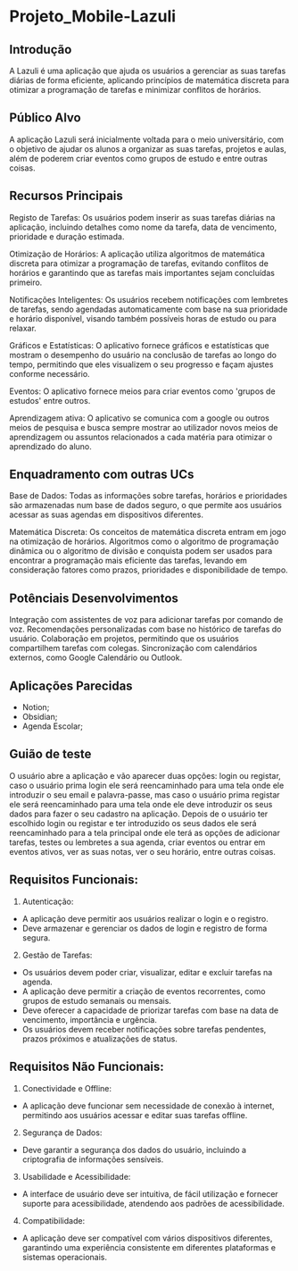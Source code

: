 # Projeto_Mobile-Lazuli

## Introdução
A Lazuli é uma aplicação que ajuda os usuários a gerenciar as suas tarefas diárias de forma eficiente, aplicando princípios de matemática discreta para otimizar a programação de tarefas e minimizar conflitos de horários.

## Público Alvo
A aplicação Lazuli será inicialmente voltada para o meio universitário, com o objetivo de ajudar os alunos a organizar as suas tarefas, projetos e aulas, além de poderem criar eventos como grupos de estudo e entre outras coisas.

## Recursos Principais
Registo de Tarefas: Os usuários podem inserir as suas tarefas diárias na aplicação, incluindo detalhes como nome da tarefa, data de vencimento, prioridade e duração estimada.

Otimização de Horários: A aplicação utiliza algoritmos de matemática discreta para otimizar a programação de tarefas, evitando conflitos de horários e garantindo que as tarefas mais importantes sejam concluídas primeiro.

Notificações Inteligentes: Os usuários recebem notificações com lembretes de tarefas, sendo agendadas automaticamente com base na sua prioridade e horário disponível, visando também possíveis horas de estudo ou para relaxar.

Gráficos e Estatísticas: O aplicativo fornece gráficos e estatísticas que mostram o desempenho do usuário na conclusão de tarefas ao longo do tempo, permitindo que eles visualizem o seu progresso e façam ajustes conforme necessário.

Eventos: O aplicativo fornece meios para criar eventos como 'grupos de estudos' entre outros.

Aprendizagem ativa: O aplicativo se comunica com a google ou outros meios de pesquisa e busca sempre mostrar ao utilizador novos meios de aprendizagem ou assuntos relacionados a cada matéria para otimizar o aprendizado do aluno.

## Enquadramento com outras UCs
Base de Dados: Todas as informações sobre tarefas, horários e prioridades são armazenadas num base de dados seguro, o que permite aos usuários acessar as suas agendas em dispositivos diferentes.

Matemática Discreta: Os conceitos de matemática discreta entram em jogo na otimização de horários. Algoritmos como o algoritmo de programação dinâmica ou o algoritmo de divisão e conquista podem ser usados para encontrar a programação mais eficiente das tarefas, levando em consideração fatores como prazos, prioridades e disponibilidade de tempo.

## Potênciais Desenvolvimentos
Integração com assistentes de voz para adicionar tarefas por comando de voz.
Recomendações personalizadas com base no histórico de tarefas do usuário.
Colaboração em projetos, permitindo que os usuários compartilhem tarefas com colegas.
Sincronização com calendários externos, como Google Calendário ou Outlook.

## Aplicações Parecidas
- Notion;
- Obsidian;
- Agenda Escolar;

## Guião de teste
O usuário abre a aplicação e vão aparecer duas opções: login ou registar, caso o usuário prima login ele será reencaminhado para uma tela onde ele introduzir o seu email e palavra-passe, mas caso o usuário prima registar ele será reencaminhado para uma tela onde ele deve introduzir os seus dados para fazer o seu cadastro na aplicação. Depois de o usuário ter escolhido login ou registar e ter introduzido os seus dados ele será reencaminhado para a tela principal onde ele terá as opções de adicionar tarefas, testes ou lembretes a sua agenda, criar eventos ou entrar em eventos ativos, ver as suas notas, ver o seu horário, entre outras coisas.

## Requisitos Funcionais:
1. Autenticação:
- A aplicação deve permitir aos usuários realizar o login e o registro.
- Deve armazenar e gerenciar os dados de login e registro de forma segura.

2. Gestão de Tarefas:
- Os usuários devem poder criar, visualizar, editar e excluir tarefas na agenda.
- A aplicação deve permitir a criação de eventos recorrentes, como grupos de estudo semanais ou mensais.
- Deve oferecer a capacidade de priorizar tarefas com base na data de vencimento, importância e urgência.
- Os usuários devem receber notificações sobre tarefas pendentes, prazos próximos e atualizações de status.

## Requisitos Não Funcionais:
1. Conectividade e Offline:
- A aplicação deve funcionar sem necessidade de conexão à internet, permitindo aos usuários acessar e editar suas tarefas offline.

2. Segurança de Dados:
- Deve garantir a segurança dos dados do usuário, incluindo a criptografia de informações sensíveis.

3. Usabilidade e Acessibilidade:
- A interface de usuário deve ser intuitiva, de fácil utilização e fornecer suporte para acessibilidade, atendendo aos padrões de acessibilidade.

4. Compatibilidade:
- A aplicação deve ser compatível com vários dispositivos diferentes, garantindo uma experiência consistente em diferentes plataformas e sistemas operacionais.
